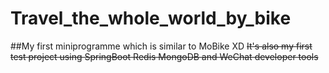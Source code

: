 # Travel_the_whole_world_by_bike
##My first miniprogramme which is similar to MoBike XD
~~It's also my first test project using SpringBoot Redis MongoDB and WeChat developer tools~~